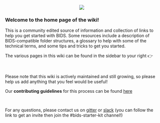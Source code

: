 <p align="center">
  <img src ="https://i.imgur.com/1Ox6N6R.png" />

<br>

</p>

<h3> Welcome to the home page of the wiki! </h3>

This is a community edited source of information and collection of links to help you get started with BIDS.
Some resources include a description of BIDS-compatible folder structures, a glossary to help with some of the technical terms, and some tips and tricks to get you started. 

The various pages in this wiki can be found in the sidebar to your right 👉 

<br>

Please note that this wiki is actively maintained and still growing, so please help us add anything that you feel would be useful! 

Our **contributing guidelines** for this process can be found [here](https://github.com/INCF/bids-starter-kit/blob/master/CONTRIBUTING.md)

<br>

For any questions, please contact us on [gitter](https://gitter.im/INCF/bids-starter-kit?utm_source=badge&utm_medium=badge&utm_campaign=pr-badge&utm_content=badge) or
[slack](https://brainhack-slack-invite.herokuapp.com/) (you can follow the link to get an invite then join the #bids-starter-kit channel!)